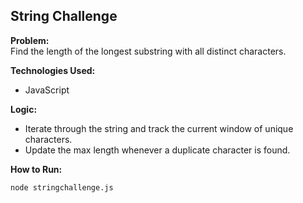 
## String Challenge

**Problem:**  
Find the length of the longest substring with all distinct characters.

**Technologies Used:**  
- JavaScript

**Logic:**  
- Iterate through the string and track the current window of unique characters.
- Update the max length whenever a duplicate character is found.

**How to Run:**
```bash
node stringchallenge.js
